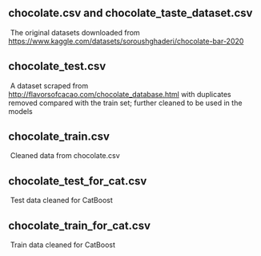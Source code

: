 ## chocolate.csv and chocolate_taste_dataset.csv

​ The original datasets downloaded from https://www.kaggle.com/datasets/soroushghaderi/chocolate-bar-2020


## chocolate_test.csv

​	A dataset scraped from  http://flavorsofcacao.com/chocolate_database.html with duplicates removed compared with the train set; further cleaned to be used in the models


## chocolate_train.csv

​	Cleaned data from chocolate.csv


## chocolate_test_for_cat.csv

​	Test data cleaned for CatBoost


## chocolate_train_for_cat.csv

​	Train data cleaned for CatBoost
